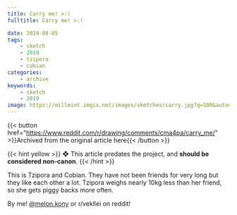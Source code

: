 ```yaml
---
title: Carry me! >:(
fulltitle: Carry me! >:(

date: 2019-08-05
tags:
    - sketch
    - 2019
    - tzipora
    - cobian
categories:
    - archive
keywords:
    - sketch
    - 2019
image: https://millmint.imgix.net/images/sketches/carry.jpg?q=100&auto=format
---
```

{{< button href="https://www.reddit.com/r/drawing/comments/cma4pa/carry_me/" >}}Archived from the original article here{{< /button >}}

{{< hint yellow >}}
❖ This article predates the project, and **should be considered non-canon**.
{{< /hint >}}

This is Tzipora and Cobian. They have not been friends for very long but they like each other a lot. Tzipora weighs nearly 10kg less than her friend, so she gets piggy backs more often.

By me! [@melon.kony](https://www.instagram.com/melon.kony/) or r/vekllei on reddit!

